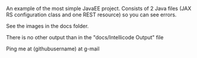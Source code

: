 An example of the most simple JavaEE project.
Consists of 2 Java files (JAX RS configuration class and one REST resource) so you can see errors.

See the images in the docs folder.

There is no other output than in the "docs/Intellicode Output" file

Ping me at (githubusername) at g-mail
